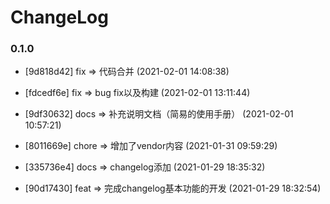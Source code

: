 # ChangeLog


### 0.1.0

* [9d818d42]  fix  => 代码合并 (2021-02-01 14:08:38)

* [fdcedf6e]  fix  => bug fix以及构建 (2021-02-01 13:11:44)

* [9df30632]  docs  => 补充说明文档（简易的使用手册） (2021-02-01 10:57:21)

* [8011669e]  chore  => 增加了vendor内容 (2021-01-31 09:59:29)

* [335736e4]  docs  => changelog添加 (2021-01-29 18:35:32)

* [90d17430]  feat  => 完成changelog基本功能的开发 (2021-01-29 18:32:54)


